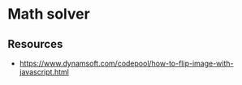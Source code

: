 # Math solver

## Resources

- https://www.dynamsoft.com/codepool/how-to-flip-image-with-javascript.html
